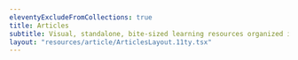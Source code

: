 ```yaml
---
eleventyExcludeFromCollections: true
title: Articles
subtitle: Visual, standalone, bite-sized learning resources organized into different categories.
layout: "resources/article/ArticlesLayout.11ty.tsx"
---
```

